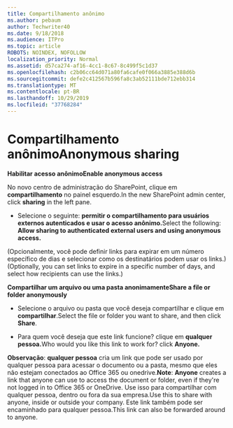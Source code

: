 ```yaml
---
title: Compartilhamento anônimo
ms.author: pebaum
author: Techwriter40
ms.date: 9/18/2018
ms.audience: ITPro
ms.topic: article
ROBOTS: NOINDEX, NOFOLLOW
localization_priority: Normal
ms.assetid: d57ca274-af16-4cc1-8c67-8c499f5c1d37
ms.openlocfilehash: c2b06cc64d071a80fa6cafe0f066a3885e388d6b
ms.sourcegitcommit: defe2c412567b596fa8c3ab52111bde712ebb314
ms.translationtype: MT
ms.contentlocale: pt-BR
ms.lasthandoff: 10/29/2019
ms.locfileid: "37768284"
---
```

# <a name="anonymous-sharing"></a><span data-ttu-id="10026-102">Compartilhamento anônimo</span><span class="sxs-lookup"><span data-stu-id="10026-102">Anonymous sharing</span></span>

 <span data-ttu-id="10026-103">**Habilitar acesso anônimo**</span><span class="sxs-lookup"><span data-stu-id="10026-103">**Enable anonymous access**</span></span>
  
<span data-ttu-id="10026-104">No novo centro de administração do SharePoint, clique em **compartilhamento** no painel esquerdo.</span><span class="sxs-lookup"><span data-stu-id="10026-104">In the new SharePoint admin center, click **sharing** in the left pane.</span></span> 
  
- <span data-ttu-id="10026-105">Selecione o seguinte: **permitir o compartilhamento para usuários externos autenticados e usar o acesso anônimo.**</span><span class="sxs-lookup"><span data-stu-id="10026-105">Select the following: **Allow sharing to authenticated external users and using anonymous access.**</span></span>
  
<span data-ttu-id="10026-106">(Opcionalmente, você pode definir links para expirar em um número específico de dias e selecionar como os destinatários podem usar os links.)</span><span class="sxs-lookup"><span data-stu-id="10026-106">(Optionally, you can set links to expire in a specific number of days, and select how recipients can use the links.)</span></span>
    
 <span data-ttu-id="10026-107">**Compartilhar um arquivo ou uma pasta anonimamente**</span><span class="sxs-lookup"><span data-stu-id="10026-107">**Share a file or folder anonymously**</span></span>
  
- <span data-ttu-id="10026-108">Selecione o arquivo ou pasta que você deseja compartilhar e clique em **compartilhar**.</span><span class="sxs-lookup"><span data-stu-id="10026-108">Select the file or folder you want to share, and then click **Share**.</span></span> 
    
- <span data-ttu-id="10026-109">Para quem você deseja que este link funcione? clique em **qualquer pessoa.**</span><span class="sxs-lookup"><span data-stu-id="10026-109">Who would you like this link to work for? click **Anyone.**</span></span>
  
 <span data-ttu-id="10026-110">**Observação**: **qualquer pessoa** cria um link que pode ser usado por qualquer pessoa para acessar o documento ou a pasta, mesmo que eles não estejam conectados ao Office 365 ou onedrive.</span><span class="sxs-lookup"><span data-stu-id="10026-110">**Note**: **Anyone** creates a link that anyone can use to access the document or folder, even if they're not logged in to Office 365 or OneDrive.</span></span> <span data-ttu-id="10026-111">Use isso para compartilhar com qualquer pessoa, dentro ou fora da sua empresa.</span><span class="sxs-lookup"><span data-stu-id="10026-111">Use this to share with anyone, inside or outside your company.</span></span> <span data-ttu-id="10026-112">Este link também pode ser encaminhado para qualquer pessoa.</span><span class="sxs-lookup"><span data-stu-id="10026-112">This link can also be forwarded around to anyone.</span></span> 
    

